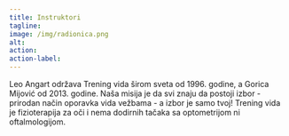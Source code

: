 ```yaml
---
title: Instruktori
tagline:
image: /img/radionica.png
alt: 
action:
action-label:
---
```

Leo Angart održava Trening vida širom sveta od 1996. godine, a Gorica Mijović od 2013. godine. Naša misija je da svi znaju da postoji izbor - prirodan način oporavka vida vežbama - a izbor je samo tvoj! Trening vida je fizioterapija za oči i nema dodirnih tačaka sa optometrijom ni oftalmologijom.
